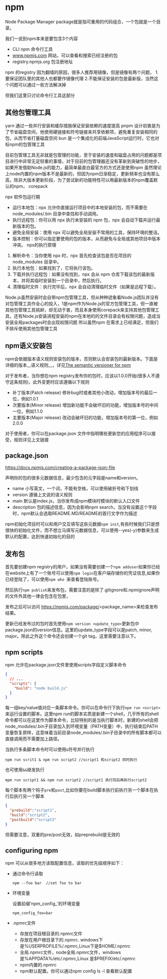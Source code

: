 # npm

Node Package Manager
package就是指可重用的代码组合，一个包就是一个目录。

我们一说到npm本来是要包含3个内容
* CLI npm 命令行工具
* www.npmjs.com 网站，可以查看和搜索已经注册的包
* registry.npmjs.org 包注册地址


npm 的registry 因为翻墙的原因，很多人推荐用镜像，但是镜像有两个问题，
1.要保证团队里的其他人也都要作镜像代理
2.不能保证安装的包是最新版，当然这个问题可以通过一些方法解决掉

但我们这里只讨论命令行工具这部分

## 其他包管理工具
yarn 通过一些并行安装和缓存措施保证安装依赖的速度提高
pnpm 设计初衷是为了节省磁盘空间，他使用硬链接和符号链接来共享依赖项，避免重复安装相同的包，从而节省打量磁盘空间
bun 是一个集成化的前端JavaScript运行时，它也对标npm的包管理工具

目前包管理工具无非就是包管理的功能，至于安装的速度和磁盘占用的问题都是项目进行中非常无足轻重的事情，对于目前的包管理器还没有革新到突破性的地步，如果开发借助Node.js的能力，最简单最直白最官方的方式还是使用npm
虽然理论上node内置的npm版本不是最新的，但因为npm日渐稳定，更新频率也没有那么高，除非大版本更新阶段，为了尝试新的功能特性可以用最新版本的npm覆盖默认的npm，
corepack

npx 软件包运行期
* 运行本地包：npx 允许你直接运行项目中的本地安装的包，而不需要在 node_modules/.bin 目录中查找和手动调用。
* 执行远程包：你可以用 npx 执行未安装的 npm 包，npx 会自动下载并运行最新版本的包。
* 避免全局安装：使用 npx 可以避免全局安装不常用的工具，保持环境的整洁。
* 版本控制：你可以指定要使用的包的版本，从而避免与全局或其他项目中版本冲突。
npx的执行原理
1. 解析命令：当你使用 npx <package> 时，npx 首先检查该包是否在项目的 node_modules 目录中。
2. 执行本地包：如果找到了，它将执行该包。
3. 下载并执行远程包：如果没有找到，npx 会从 npm 仓库下载该包的最新版本，并将其临时安装到一个目录中，然后执行。
4. 清理临时文件：执行完毕后，npx 会自动清理临时文件（如果是远程下载）。


Node.js虽然安装时会自带npm包管理工具，但从种种迹象看Node.js团队并没有对包管理工具作全心的投入，1是npm作为Node.js的官方包管理工具，但一直被其他包管理工具挑衅，却无动于衷，而且本身使用corepack来支持其他包管理工具，还有Node.js安装进程安装的npm在本地的的文件目录会有权限问题，造成当安装全局packages时会出现权限问题
所以虽然npm 在需求上已经满足，但我们不排斥使用其他包管理工具



## npm语义安装包

 npm会依据版本语义规则安装包的版本，否则默认会安装包的最新版本。下面是详细的版本__语义规则__，详见[The semantic versioner for npm](https://docs.npmjs.com/misc/semver)

  对于发布者，当你想在npm registry发布你的包时，应该以1.0.0开始(很多人不遵守这条规则)，此外变更时应该遵循以下规则

  * 补丁版本(Patch release) 修补bug时或者其他小改动，增加版本号的最后一位，例如1.0.1
  * 次要版本(Minor release) 增加新功能不会破坏旧的功能，增加版本号的中间一位，例如1.1.0
  * 主要版本(Major release)  改动会破坏旧的功能，增加版本号的第一位，例如2.0.0

  对于使用者，你可以在package.json 文件中指明哪些更新您的应用程序可以接受，规则详见上文链接


## package.json
https://docs.npmjs.com/creating-a-package-json-file

声明你的包的很多元数据信息，最少包含的元字段是name和version。
* name 小写英文，一个词，不能有空格，可以使用破折号和下划线
* version 遵循上文说的语义规则
* main 默认是index.js，当你发布成npm模块时模块的默认入口文件
* description 包的描述信息，因为会影响npm search，当没有设置这个字段时，npm默认会选取README.MD/README的首行文字作为描述

npm初始化项目时可以和用户交互填写这些元数据`npm init`,有些时候我们只是想很快的初始化文件，而不想立马填写元数据信息，可以使用--yes(-y)参数来生成默认的配置，达到快速初始化的目的

## 发布包

首先要创建npm registry的用户，如果没有需要创建一个`npm adduser`如果你已经在website上有了一个账号可以使用`npm login`在客户端存储你的凭证信息,如果你已经登陆了，可以使用`npm who `来查看登陆账号。

然后执行`npm publish`来发布包，需要注意的是除了.gitignore和.npmignore声明的文件外其他一律会包含在包里，

发布之后可以访问 https://npmjs.com/package/<package_name>来检查发布结果。

更新已经发布过的包时首先使用`npm version <update_type>`更新包中package.json的version信息。这里的update_type字段可以是patch, minor, major。除此之外这个命令还会创建一个git tag，这里需要注意以下。

## npm scripts

npm 允许在package.json文件里使用scripts字段定义脚本命令

```json
{
  // ...
  "scripts": {
    "build": "node build.js"
  }
}
```

每一组key/value值对应一条脚本命令。你可以在命令行下执行`npm run <script>`来运行设置的脚本。这里npm run的脚本实质是新建一个shell，几乎所有的shell命令都可以在这里作为脚本命令，比较特别的是当执行脚本时，新建的shell会把node_modules/.bin子目录加入到环境变量（PATH变量）中，执行结束后PATH变量恢复原样，这意味着当前目录node_modules/.bin子目录中的所有脚本都可以直接调用而不需要加上路径。

当执行多条脚本命令时可以使用`&`符号并行执行

`npm run scrit1 & npm run script2 //script1 和script2 同时执行`

也可使用`&&`继发执行

`mpm run script1 && npm run script2 //script1 执行完后再执行script2`

每个脚本有两个钩子`pre`和`post`,比如你要在build脚本执行前执行另一个脚本在执行后执行另一个脚本

```json
{
  "prebuild":"script1",
  "build":"script2",
  "postbuild":"script3"
}
```

但需要注意，双重的pre/post无效，如preprebuild是无效的

## configuring npm

npm 可以从很多地方读取配置信息，读取的优先级顺序如下：

* 通过命令行读取 

  ```shell
  npm --foo bar  //set foo to bar
  ```

* 环境变量

  设置前缀‘npm_config_’的环境变量

  ```shelll
  npm_config_foo=bar
  ```

* .npmrc文件

  * 存放在项目根目录的.npmrc文件
  * 存放在用户根目录下的.npmrc. windows下是%USERPROFILE%/.npmrc,Linux下是$HOME/.npmrc
  * 全局.npmrc文件，node全局.npmrc文件，windows是%APPDATA%/etc/.npmrc,Linux 是$PREFIX/etc/.npmrc
  * npm内置的.npmrc
  * npm默认配置。你可以通过npm config ls -l 查看默认配置
